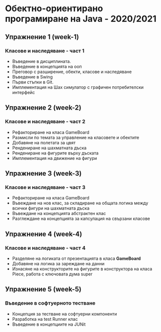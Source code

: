 # Обектно-ориентирано програмиране на Java - 2020/2021


## Упражнение 1 (week-1)
### Класове и наследяване - част 1

- Въведение в дисциплината.
- Въведение в концепцията на ооп
- Преговор с разширение, обекти, класове и наследяване
- Въведение в Swing 
- Първи стъпки в Git.
- Имплементация на Шах симулатор с графичен потребителски интерфейс

## Упражнение 2 (week-2)
### Класове и наследяване - част 2

- Рефакториране на класа GameBoard
- Размисли по темата за управление на класовете и обектите
- Добавяне на полетата за цвят
- Рендениране на шахматната дъска
- Рендениране на фигурите върху дъската
- Имплементация на движение на фигури

## Упражнение 3 (week-3)
### Класове и наследяване - част 3

- Рефакториране на класа GameBoard
- Въвеждане на нов клас, за складиране на общата логика между всички фигури на шахматната дъска
- Въвеждане на концепцията абстрактен клас
- Разглеждане на концепцията за капсулация на свързани класове

## Упражнение 4 (week-4)
### Класове и наследяване - част 4

- Разделяне на логиката от презентацията в класа **GameBoard** 
- Добавяне на логика за зареждане на данни 
- Изнасяне на конструкторите на фигурите в конструктора на класа Piece, работа с ключовата дума super

## Упражнение 5 (week-5)
### Въведение в софтуерното тестване

- Концепция за тестване на софтуерни компоненти
- Разработка на test Runner клас
- Въведение в концепциите на JUNit